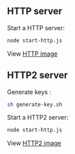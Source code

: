 ## HTTP server

Start a HTTP server:

```sh
node start-http.js
```

View [HTTP image](http://localhost:3001)

## HTTP2 server

Generate keys :
```sh
sh generate-key.sh
```

Start a HTTP2 server:
```sh
node start-http.js
```

View [HTTP2 image](https://localhost:8443)
